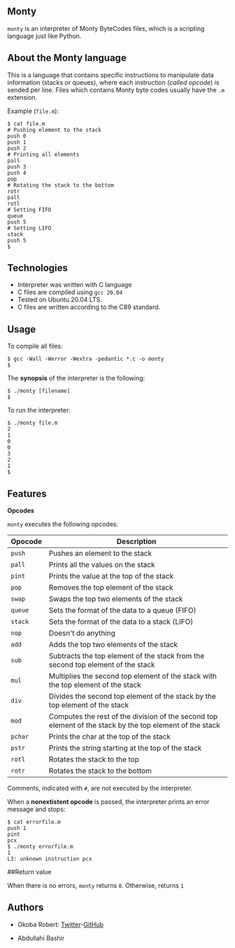 Monty
---
`monty` is an interpreter of Monty ByteCodes files, which is a scripting language just like Python.

About the Monty language
---
This is a language that contains specific instructions to manipulate data information (stacks or queues), where each instruction (_called opcode_) is sended per line. Files which contains Monty byte codes usually have the `.m` extension.

Example (`file.m`):

```
$ cat file.m
# Pushing element to the stack
push 0
push 1
push 2
# Printing all elements
pall
push 3
push 4
pop
# Rotating the stack to the bottom
rotr
pall
rotl
# Setting FIFO
queue
push 5
# Setting LIFO
stack
push 5
$

```
Technologies
---
* Interpreter was written with C language
* C files are compiled using `gcc 20.04`
* Tested on Ubuntu 20.04 LTS.
* C files are written according to the C89 standard.

Usage
---
To compile all files:

```
$ gcc -Wall -Werror -Wextra -pedantic *.c -o monty
$

```

The **synopsis** of the interpreter is the following:

```
$ ./monty [filename]
$

```
To run the interpreter:

```
$ ./monty file.m
2
1
0
0
3
2
1
$

```

Features
---

**Opcodes**

`monty` executes the following opcodes:

**Opocode**                     |**Description**
--------------------------------|--------------------------------
`push`                          | Pushes an element to the stack
`pall`                          | Prints all the values on the stack
`pint`                          | Prints the value at the top of the stack
`pop`                           | Removes the top element of the stack
`swap`                          | Swaps the top two elements of the stack
`queue`                         | Sets the format of the data to a queue (FIFO)
`stack`                         | Sets the format of the data to a stack (LIFO)
`nop`                           | Doesn't do anything
`add`                           | Adds the top two elements of the stack
`sub`                           | Subtracts the top element of the stack from the second top element of the stack
`mul`                           | Multiplies the second top element of the stack with the top element of the stack
`div`                           | Divides the second top element of the stack by the top element of the stack
`mod`                           | Computes the rest of the division of the second top element of the stack by the top element of the stack
`pchar`                         | Prints the char at the top of the stack
`pstr`                          | Prints the string starting at the top of the stack
`rotl`                          | Rotates the stack to the top
`rotr`                          | Rotates the stack to the bottom

Comments, indicated with `#`, are not executed by the interpreter.

When a **nonextistent opcode** is passed, the interpreter prints an error message and stops:

```
$ cat errorfile.m
push 1
pint
pcx
$ ./monty errorfile.m
1
L3: unknown instruction pcx

```
##Return value

When there is no errors, `monty` returns `0`. Otherwise, returns `1`

Authors
---
* Okoba Robert: [Twitter](https://twitter.com/CologneHavanova)-[GitHub](https://github.com/robertokoba7/monty/settings/access)

* Abdullahi Bashir


